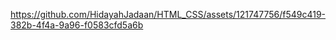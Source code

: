 





https://github.com/HidayahJadaan/HTML_CSS/assets/121747756/f549c419-382b-4f4a-9a96-f0583cfd5a6b

